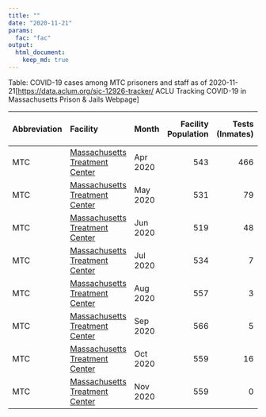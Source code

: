 ```yaml
---
title: ""
date: "2020-11-21"
params:
  fac: "fac"
output:
  html_document:
    keep_md: true
---
```




Table: COVID-19 cases among MTC prisoners and staff as of 2020-11-21<ref>[https://data.aclum.org/sjc-12926-tracker/ ACLU Tracking COVID-19 in Massachusetts Prison & Jails Webpage]</ref>

|Abbreviation |Facility                                                                                       |Month    | Facility Population| Tests (Inmates)| Positive Tests (Inmates)| Cases Per 100000 (Inmates)|Positive Test Rate (Inmates) | Staff Tested| Positive Tests (Staff)|Positive Rate (Staff) | Deaths|
|:------------|:----------------------------------------------------------------------------------------------|:--------|-------------------:|---------------:|------------------------:|--------------------------:|:----------------------------|------------:|----------------------:|:---------------------|------:|
|MTC          |[Massachusetts Treatment Center](https://en.wikipedia.org/wiki/Massachusetts_Treatment_Center) |Apr 2020 |                 543|             466|                       48|                  8839.7790|10.3%                        |           44|                     13|30%                   |      0|
|MTC          |[Massachusetts Treatment Center](https://en.wikipedia.org/wiki/Massachusetts_Treatment_Center) |May 2020 |                 531|              79|                       84|                 15819.2090|106.3%                       |            0|                      4|Inf                   |      0|
|MTC          |[Massachusetts Treatment Center](https://en.wikipedia.org/wiki/Massachusetts_Treatment_Center) |Jun 2020 |                 519|              48|                        1|                   192.6782|2.1%                         |            1|                      0|0%                    |      0|
|MTC          |[Massachusetts Treatment Center](https://en.wikipedia.org/wiki/Massachusetts_Treatment_Center) |Jul 2020 |                 534|               7|                        0|                     0.0000|0.0%                         |            2|                      1|50%                   |      5|
|MTC          |[Massachusetts Treatment Center](https://en.wikipedia.org/wiki/Massachusetts_Treatment_Center) |Aug 2020 |                 557|               3|                        0|                     0.0000|0.0%                         |            5|                      0|0%                    |      0|
|MTC          |[Massachusetts Treatment Center](https://en.wikipedia.org/wiki/Massachusetts_Treatment_Center) |Sep 2020 |                 566|               5|                        0|                     0.0000|0.0%                         |            0|                      0|NA                    |      0|
|MTC          |[Massachusetts Treatment Center](https://en.wikipedia.org/wiki/Massachusetts_Treatment_Center) |Oct 2020 |                 559|              16|                        0|                     0.0000|0.0%                         |            0|                      0|NA                    |      0|
|MTC          |[Massachusetts Treatment Center](https://en.wikipedia.org/wiki/Massachusetts_Treatment_Center) |Nov 2020 |                 559|               0|                        0|                     0.0000|NA                           |            0|                      0|NA                    |      0|
